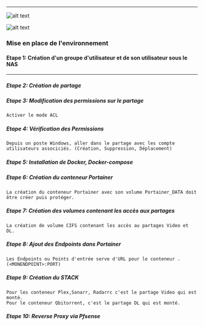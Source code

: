 ****
![alt text](https://cdn.iconscout.com/icon/free/png-512/docker-226091.png)

![alt text](https://encrypted-tbn0.gstatic.com/images?q=tbn:ANd9GcQeA5xnx9bUxhOHy8dReqQhZ6eIDR82oOnRFA&usqp=CAU)
### Mise en place de l'environnement ###

#### Etape 1: Création d'un groupe d'utilisateur et de son utilisateur sous le NAS ####

__________

##### Etape 2: Création de partage #####

##### Etape 3: Modification des permissions sur le partage  #####
````Activer le mode ACL````

##### Etape 4: Vérification des Permissions #####
````Depuis un poste Windows, aller dans le partage avec les compte utilisateurs associciés. (Création, Suppression, Déplacement)````

##### Etape 5: Installation de Docker, Docker-compose #####


##### Etape 6: Création du conteneur Portainer #####
````La création du conteneur Portainer avec son volume Portainer_DATA doit être créer puis protéger.````

##### Etape 7: Création des volumes contenant les accès aux partages  #####

````La création de volume CIFS contenant les accès au partages Video et DL.````

##### Etape 8: Ajout des Endpoints dans Portainer #####
````Les Endpoints ou Points d'entrée serve d'URL pour le conteneur . (<MONENDPOINT>:PORT)````

##### Etape 9: Création du STACK  #####
````
Pour les conteneur Plex,Sonarr, Radarrc c'est le partage Video qui est monté.
Pour le conteneur Qbitorrent, c'est le partage DL qui est monté.
````

##### Etape 10: Reverse Proxy via Pfsense  #####
